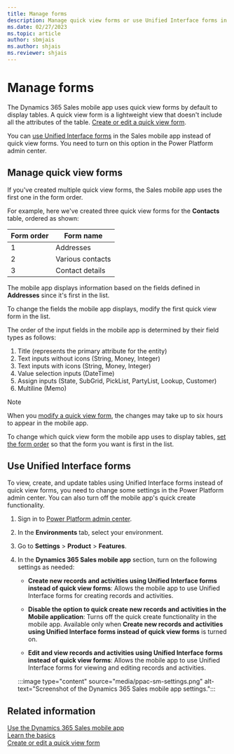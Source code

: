 ```yaml
---
title: Manage forms
description: Manage quick view forms or use Unified Interface forms in the Microsoft Dynamics 365 Sales mobile app.
ms.date: 02/27/2023
ms.topic: article
author: sbmjais
ms.author: shjais
ms.reviewer: shjais 
---
```


# Manage forms

The Dynamics 365 Sales mobile app uses quick view forms by default to display tables. A quick view form is a lightweight view that doesn't include all the attributes of the table. [Create or edit a quick view form](/powerapps/maker/model-driven-apps/create-edit-quick-view-forms).

You can [use Unified Interface forms](#use-unified-interface-forms) in the Sales mobile app instead of quick view forms. You need to turn on this option in the Power Platform admin center.

## Manage quick view forms

If you've created multiple quick view forms, the Sales mobile app uses the first one in the form order.

For example, here we've created three quick view forms for the **Contacts** table, ordered as shown:

| Form order | Form name |
| ---------- | --------- |
| 1 | Addresses |
| 2 | Various contacts |
| 3 | Contact details |

The mobile app displays information based on the fields defined in **Addresses** since it's first in the list.

To change the fields the mobile app displays, modify the first quick view form in the list.

The order of the input fields in the mobile app is determined by their field types as follows:

1.	Title (represents the primary attribute for the entity)
2.	Text inputs without icons (String, Money, Integer)
3.	Text inputs with icons (String, Money, Integer)
4.	Value selection inputs (DateTime)
5.	Assign inputs (State, SubGrid, PickList, PartyList, Lookup, Customer)
6.	Multiline (Memo)


> [!NOTE]
> When you [modify a quick view form](/powerapps/maker/model-driven-apps/create-edit-quick-view-forms), the changes may take up to six hours to appear in the mobile app.

To change which quick view form the mobile app uses to display tables, [set the form order](/powerapps/maker/model-driven-apps/control-access-forms#set-the-form-order) so that the form you want is first in the list.

## Use Unified Interface forms

To view, create, and update tables using Unified Interface forms instead of quick view forms, you need to change some settings in the Power Platform admin center. You can also turn off the mobile app's quick create functionality.

1. Sign in to [Power Platform admin center](https://admin.powerplatform.microsoft.com/).

2. In the **Environments** tab, select your environment.

3. Go to **Settings** > **Product** > **Features**.

4. In the **Dynamics 365 Sales mobile app** section, turn on the following settings as needed:

    - **Create new records and activities using Unified Interface forms instead of quick view forms**: Allows the mobile app to use Unified Interface forms for creating records and activities.

    - **Disable the option to quick create new records and activities in the Mobile application**: Turns off the quick create functionality in the mobile app. Available only when **Create new records and activities using Unified Interface forms instead of quick view forms** is turned on.

    - **Edit and view records and activities using Unified Interface forms instead of quick view forms**: Allows the mobile app to use Unified Interface forms for viewing and editing records and activities.

    :::image type="content" source="media/ppac-sm-settings.png" alt-text="Screenshot of the Dynamics 365 Sales mobile app settings.":::

## Related information

[Use the Dynamics 365 Sales mobile app](use-sales-mobile-app.md)  
[Learn the basics](learn-basics-mobile-app.md)  
[Create or edit a quick view form](/powerapps/maker/model-driven-apps/create-edit-quick-view-forms)
